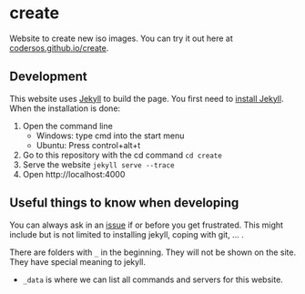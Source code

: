 # create
Website to create new iso images. You can try it out here at [codersos.github.io/create](https://codersos.github.io/create/).

## Development

This website uses [Jekyll][jekyll] to build the page.
You first need to [install Jekyll][install-jekyll].
When the installation is done:

1. Open the command line
   - Windows: type cmd into the start menu
   - Ubuntu: Press control+alt+t
2. Go to this repository with the cd command
   `cd create`
3. Serve the website
   `jekyll serve --trace`
4. Open http://localhost:4000

## Useful things to know when developing

You can always ask in an [issue][issues] if or before you get frustrated.
This might include but is not limited to installing jekyll, coping with git, ... .

There are folders with `_` in the beginning.
They will not be shown on the site.
They have special meaning to jekyll.

- `_data` is where we can list all commands and servers for this website.

[install-jekyll]: http://jekyllrb.com/docs/installation/
[jekyll]: http://jekyllrb.com/
[issues]: https://github.com/CodersOS/create/issues
